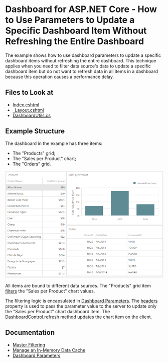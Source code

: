 # Dashboard for ASP.NET Core - How to Use Parameters to Update a Specific Dashboard Item Without Refreshing the Entire Dashboard

The example shows how to use dashboard parameters to update a specific dashboard items without refreshing the entire dashboard. This technique applies when you need to filter data source's data to update a specific dashboard item but do not want to refresh data in all items in a dashboard because this operation causes a performance delay. 

<!-- default file list -->
## Files to Look at

* [Index.cshtml](./CS/AspNetCoreDashboard/Pages/Index.cshtml)
* [_Layout.cshtml](./CS/AspNetCoreDashboard/Pages/_Layout.cshtml#L12-L38)
* [DashboardUtils.cs](./CS/AspNetCoreDashboard/Code/DashboardUtils.cs#L18-L22)
<!-- default file list end -->

## Example Structure

The dashboard in the example has three items: 
- The "Products" grid;
- The "Sales per Product" chart;
- The "Orders" grid.

![Dashboard](Images/Dashboard.png)

All items are bound to different data sources. The "Products" grid item [filters](https://docs.devexpress.com/Dashboard/117060/web-dashboard/create-dashboards-on-the-web/interactivity/master-filtering) the "Sales per Product" chart values. 

The filtering logic is encapsulated in [Dashboard Parameters](https://docs.devexpress.com/Dashboard/117062/web-dashboard/create-dashboards-on-the-web/data-analysis/dashboard-parameters). The [headers](https://docs.devexpress.com/Dashboard/js-DevExpress.Dashboard.AjaxRemoteService#js_devexpress_dashboard_ajaxremoteservice_headers) property is used to pass the parameter value to the server to update only the "Sales per Product" chart dashboard item. The [DashboardControl.refresh](https://docs.devexpress.com/Dashboard/js-DevExpress.Dashboard.DashboardControl?p=netframework#js_devexpress_dashboard_dashboardcontrol_refresh) method updates the chart item on the client. 

## Documentation

- [Master Filtering](https://docs.devexpress.com/Dashboard/117060/web-dashboard/create-dashboards-on-the-web/interactivity/master-filtering)
- [Manage an In-Memory Data Cache](https://docs.devexpress.com/Dashboard/400983/web-dashboard/dashboard-backend/manage-an-in-memory-data-cache)
- [Dashboard Parameters](https://docs.devexpress.com/Dashboard/117062/web-dashboard/create-dashboards-on-the-web/data-analysis/dashboard-parameters)

